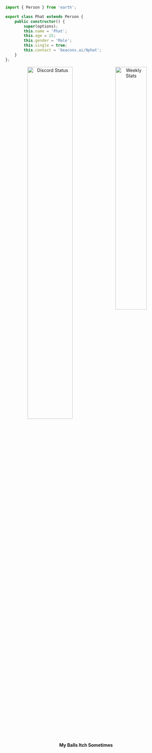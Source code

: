 ```ts
import { Person } from 'earth';

export class Phat extends Person {
	public constructor() {
		super(options);
		this.name = 'Phat';
		this.age = 15;
		this.gender = 'Male';
		this.single = true;
		this.contact = 'beacons.ai/9phat';
	}
};
```
<p align="center">
	<a href="https://discord.com/users/795621503101042696" target="_blank">
		<img 
			width="53%" 
			align="center" 
			alt="Discord Status" 
			src="https://lanyard.cnrad.dev/api/795621503101042696?bg=1f1f1f&borderRadius=5px"
		/>
	</a>
	<a href="https://wakatime.com/@Phat" target="_blank">
		<img
			width="44%"
			align="right"
			alt="Weekly Stats"
			src="https://github-readme-stats.vercel.app/api/wakatime?username=Phat&border_radius=5px&theme=dark&bg_color=1f1f1f&border_color=1f1f1f&icon_color=58a6ff&show_icons=true&disable_animations=true&custom_title=Weekly%20Stats"
		/>
	</a>
	<br>
	<br>
	<br>
	<b>My Balls Itch Sometimes</b>
</p>
